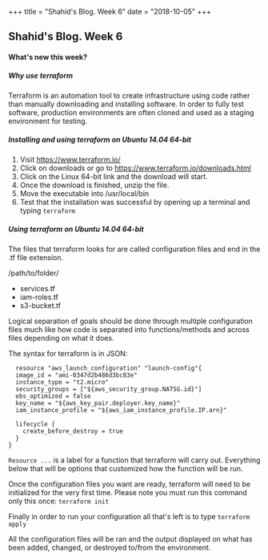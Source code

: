 +++ title = "Shahid's Blog. Week 6" date = "2018-10-05" +++
## Shahid's Blog. Week 6
#### What's new this week?

##### Why use terraform
Terraform is an automation tool to create infrastructure using code rather than manually
downloading and installing software. In order to fully test software, production environments are often cloned and used as a staging environment for testing.

##### Installing and using terraform on Ubuntu 14.04 64-bit
1. Visit https://www.terraform.io/
2. Click on downloads or go to https://www.terraform.io/downloads.html
3. Click on the Linux 64-bit link and the download will start.
4. Once the download is finished, unzip the file.
5. Move the executable into /usr/local/bin
6. Test that the installation was successful by opening up a terminal and typing ```terraform```

##### Using terraform on Ubuntu 14.04 64-bit
The files that terraform looks for are called configuration files and end in the .tf file extension.

  /path/to/folder/
  - services.tf
  - iam-roles.tf
  - s3-bucket.tf

Logical separation of goals should be done through multiple configuration files much like how code is separated into functions/methods and across files depending on what it does.

The syntax for terraform is in JSON:
```
  resource "aws_launch_configuration" "launch-config"{
  image_id = "ami-0347d2b486d3bc83e"
  instance_type = "t2.micro"
  security_groups = ["${aws_security_group.NATSG.id}"]
  ebs_optimized = false
  key_name = "${aws_key_pair.deployer.key_name}"
  iam_instance_profile = "${aws_iam_instance_profile.IP.arn}"

  lifecycle {
    create_before_destroy = true
  }
}
```

```Resource ...``` is a label for a function that terraform will carry out.
Everything below that will be options that customized how the function will be run.

Once the configuration files you want are ready, terraform will need to be initialized for the very first time. Please note you must run this command only this once: ```terraform init```

Finally in order to run your configuration all that's left is to type ```terraform apply```

All the configuration files will be ran and the output displayed on what has been added, changed, or destroyed to/from the environment.
